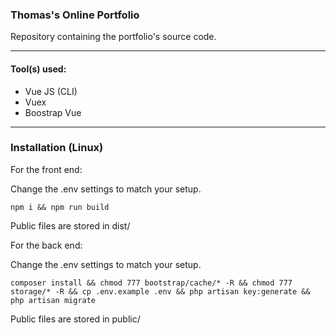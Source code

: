 ### Thomas's Online Portfolio
Repository containing the portfolio's source code.

***

#### **Tool(s) used**:

- Vue JS (CLI)
- Vuex
- Boostrap Vue

***

### **Installation** (Linux)

For the front end:

Change the .env settings to match your setup.

```npm i && npm run build```

Public files are stored in dist/

For the back end:

Change the .env settings to match your setup.

```composer install && chmod 777 bootstrap/cache/* -R && chmod 777 storage/* -R && cp .env.example .env && php artisan key:generate && php artisan migrate```

Public files are stored in public/
